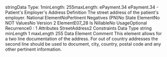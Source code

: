 

stringData Type: 1minLength: 255maxLength: 
ePayment.34
ePayment.34 - Patient's Employer's Address
Definition
The street address of the patient's employer.
National ElementNoPertinent Negatives (PN)No
State ElementNo
NOT ValuesNo
Version 2 ElementE07_28
Is NillableNo
UsageOptional
Recurrence0 : 1
Attributes
StreetAddress2
Constraints
Data Type
string
minLength
1
maxLength
255
Data Element Comment
This element allows for a two line documentation of the address. For out of country addresses the second line should be used
to document, city, country, postal code and any other pertinent information.